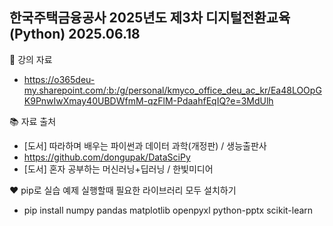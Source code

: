 ## 한국주택금융공사 2025년도 제3차 디지털전환교육(Python) 2025.06.18

:open_book: 강의 자료
- https://o365deu-my.sharepoint.com/:b:/g/personal/kmyco_office_deu_ac_kr/Ea48LOOpGK9PnwIwXmay40UBDWfmM-qzFlM-PdaahfEqIQ?e=3MdUlh

:books: 자료 출처 
- [도서] 따라하며 배우는 파이썬과 데이터 과학(개정판) / 생능출판사
- https://github.com/dongupak/DataSciPy
- [도서] 혼자 공부하는 머신러닝+딥러닝 / 한빛미디어

:heart: pip로 실습 예제 실행할때 필요한 라이브러리 모두 설치하기
- pip install numpy pandas matplotlib openpyxl python-pptx scikit-learn
